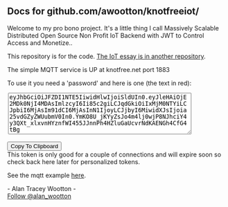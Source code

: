 
<style>

div.ex2 {
  max-width:500px;
  margin: auto;
  width:500px
}
</style>
## Docs for github.com/awootton/knotfreeiot/


Welcome to my pro bono project. It's a little thing I call Massively Scalable Distributed Open Source Non Profit IoT Backend with JWT to Control Access and Monetize..

This repository is for the code. [The IoT essay is in another repository](https://thei4t.github.io/).

The simple MQTT service is UP at knotfree.net port 1883 

To use it you need a 'password' and here is one (the text in red):


<div class="ex2"  style="color:red"><textarea id = "tokenDiv" rows="6" cols="50">eyJhbGciOiJFZDI1NTE5IiwidHlwIjoiSldUIn0.eyJleHAiOjE2MDk0NjI4MDAsImlzcyI6Ii85c2giLCJqdGkiOiIxMjM0NTYiLCJpbiI6MjAsIm91dCI6MjAsInN1IjoyLCJjbyI6MiwidXJsIjoia25vdGZyZWUubmV0In0.YmKO8U_jKYyZsJo4m4lj0wjP8NJhciY4y3QXt_xlxvnHYznfWI455JJnnPh4HZluGaUcvrNdKAENGh4CfG4tBg</textarea></div>

<br/>
<button id="copyto">Copy To Clipboard</button>
<br/>
This token is only good for a couple of connections and will expire soon so check back here later for personalized tokens.

See the mqtt example [here](https://github.com/awootton/knotfreeiot/blob/master/clients/mqttclient.py).
 
<div id = "atwheader" >
- Alan Tracey Wootton -
</div>
<a href="https://twitter.com/alan_wootton?ref_src=twsrc%5Etfw" class="twitter-follow-button" data-show-count="false">Follow @alan_wootton</a><script async src="https://platform.twitter.com/widgets.js" charset="utf-8"></script>

<script type="text/javascript" src="/util.js"></script> 
<div id="commento"></div>
<script src="https://cdn.commento.io/js/commento.js"></script>
